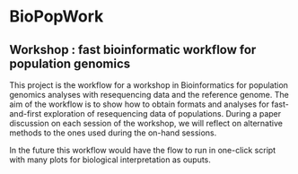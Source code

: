# BioPopWork
 
 
## Workshop : fast bioinformatic workflow for population genomics
 
This project is the workflow for a workshop in Bioinformatics for population genomics analyses with resequencing data and the reference genome.
The aim of the workflow is to show how to obtain formats and analyses for fast-and-first exploration of resequencing data of populations. During a paper
discussion on each session of the workshop, we will reflect on alternative methods to the ones used during the on-hand sessions.

In the future this workflow would have the flow to run in one-click script with many plots for biological interpretation as ouputs.
 
